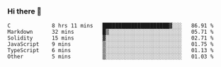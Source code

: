 ### Hi there 👋

<!--START_SECTION:waka-->

```text
C             8 hrs 11 mins   █████████████████████▓░░░   86.91 %
Markdown      32 mins         █▒░░░░░░░░░░░░░░░░░░░░░░░   05.71 %
Solidity      15 mins         ▓░░░░░░░░░░░░░░░░░░░░░░░░   02.71 %
JavaScript    9 mins          ▒░░░░░░░░░░░░░░░░░░░░░░░░   01.75 %
TypeScript    6 mins          ▒░░░░░░░░░░░░░░░░░░░░░░░░   01.13 %
Other         5 mins          ▒░░░░░░░░░░░░░░░░░░░░░░░░   01.03 %
```

<!--END_SECTION:waka-->
<!--
**Boombag0607/Boombag0607** is a ✨ _special_ ✨ repository because its `README.md` (this file) appears on your GitHub profile.

Here are some ideas to get you started:

- 🔭 I’m currently working on ...
- 🌱 I’m currently learning ...
- 👯 I’m looking to collaborate on ...
- 🤔 I’m looking for help with ...
- 💬 Ask me about ...
- 📫 How to reach me: ...
- 😄 Pronouns: ...
- ⚡ Fun fact: ...
-->
